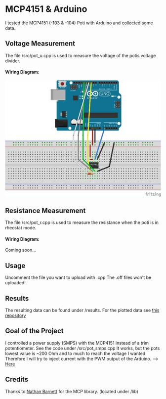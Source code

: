# MCP4151 & Arduino

I tested the MCP4151 (-103 & -104) Poti with Arduino and collected some data.

## Voltage Measurement

The file /src/pot_u.cpp is used to measure the voltage of the potis voltage divider. 

#### Wiring Diagram:

![Circuit Diagram](MCP4151-U-Messung_Steckplatine.png)

## Resistance Measurement

The file /src/pot_r.cpp is used to measure the resistance when the poti is in rheostat mode.

#### Wiring Diagram:

Coming soon...

## Usage

Uncomment the file you want to upload with .cpp
The .off files won't be uploaded!

## Results

The resulting data can be found under /results.
For the plotted data see [this repository](https://github.com/PaulusElektrus/MA-Plots/tree/main/MCP4151)

## Goal of the Project

I controlled a power supply (SMPS) with the MCP4151 instead of a trim potentiometer.
See the code under /src/pot_smps.cpp
It works, but the pots lowest value is ~200 Ohm and to much to reach the voltage I wanted.
Therefore I will try to inject current with the PWM output of the Arduino. --> [Here](https://github.com/PaulusElektrus/Uno_PWM)

## Credits 

Thanks to [Nathan Barnett](https://github.com/nwb99/MCP4151) for the MCP library. (located under /lib)
